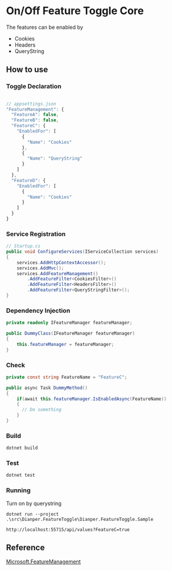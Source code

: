 # On/Off Feature Toggle Core

The features can be enabled by

* Cookies
* Headers
* QueryString

## How to use

### Toggle Declaration

```javascript

// appsettings.json
"FeatureManagement": {
  "FeatureA": false,
  "FeatureB": false,
  "FeatureC": {
    "EnabledFor": [
      {
        "Name": "Cookies"
      },
      {
        "Name": "QueryString"
      }
    ]
  },
  "FeatureD": {
    "EnabledFor": [
      {
        "Name": "Cookies"
      }
    ]
  }
}
```

### Service Registration

```c#
// Startup.cs
public void ConfigureServices(IServiceCollection services)
{
    services.AddHttpContextAccessor();
    services.AddMvc();
    services.AddFeatureManagement()
        .AddFeatureFilter<CookiesFilter>()
        .AddFeatureFilter<HeadersFilter>()
        .AddFeatureFilter<QueryStringFilter>();
}
```

### Dependency Injection

```c#
private readonly IFeatureManager featureManager;

public DummyClass(IFeatureManager featureManager)
{
    this.featureManager = featureManager;
}
```

### Check

```c#
private const string FeatureName = "FeatureC";

public async Task DummyMethod()
{
    if(await this.featureManager.IsEnabledAsync(FeatureName))
    {
      // Do something
    }
}
```

### Build

```sh
dotnet build
```

### Test

```sh
dotnet test
```

### Running

Turn on by querystring

```
dotnet run --project .\src\Dianper.FeatureToggle\Dianper.FeatureToggle.Sample

http://localhost:55715/api/values?FeatureC=true
```

## Reference
[Microsoft.FeatureManagement](https://github.com/microsoft/FeatureManagement-Dotnet)
